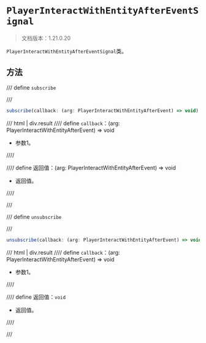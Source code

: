 # `PlayerInteractWithEntityAfterEventSignal`

> 文档版本：1.21.0.20

`PlayerInteractWithEntityAfterEventSignal`类。

## 方法

/// define
`subscribe`


///

```js
subscribe(callback: (arg: PlayerInteractWithEntityAfterEvent) => void): (arg: PlayerInteractWithEntityAfterEvent) => void
```

/// html | div.result
//// define
`callback`：(arg: PlayerInteractWithEntityAfterEvent) => void

- 参数1。


////

//// define
返回值：(arg: PlayerInteractWithEntityAfterEvent) => void

- 返回值。


////

///


/// define
`unsubscribe`


///

```js
unsubscribe(callback: (arg: PlayerInteractWithEntityAfterEvent) => void): void
```

/// html | div.result
//// define
`callback`：(arg: PlayerInteractWithEntityAfterEvent) => void

- 参数1。


////

//// define
返回值：`void`

- 返回值。


////

///

